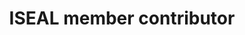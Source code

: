 ---
title: 'ISEAL member contributor'
field: 'is.contributor.member'
slug: 'global-iseal-member-contributor'
description: 'Association with an ISEAL member organization or scheme'
comment: 'select from control list'
required: True
vocabulary: 'vocabulary.txt'
module: 'Provenance'
cluster: 'Global'
policy: 'Controlled value. Multi select from control list.'
---